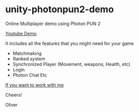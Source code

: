 # unity-photonpun2-demo
Online Multiplayer demo using Photon PUN 2

 
<a href="https://youtu.be/7m42uJP6TkI" target="_blank">Youtube Demo</a>


It includes all the features that you might need for your game

- Matchmaking
- Ranked system
- Synchronized Player (Movement, weapons, Health, etc)
- Login
- Photon Chat
Etc

<a href="https://www.upwork.com/freelancers/ofridman" target="_blank">If you want to work with me</a>

Cheers!

Oliver
